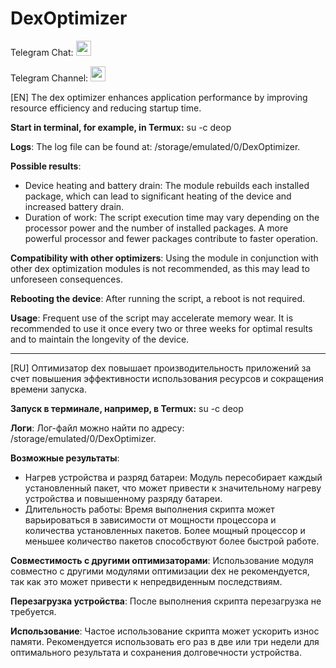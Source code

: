 # DexOptimizer

Telegram Chat: [<img src="https://img.icons8.com/color/48/000000/telegram-app.png" width="24"/>](https://t.me/GhostCISProject_TaD)

Telegram Channel: [<img src="https://img.icons8.com/color/48/000000/telegram-app.png" width="24"/>](https://t.me/GhostCISProject)

[EN] The dex optimizer enhances application performance by improving resource efficiency and reducing startup time.

**Start in terminal, for example, in Termux:** 
su -с deop

**Logs**: The log file can be found at: /storage/emulated/0/DexOptimizer.

**Possible results**:
- Device heating and battery drain: The module rebuilds each installed package, which can lead to significant heating of the device and increased battery drain.
- Duration of work: The script execution time may vary depending on the processor power and the number of installed packages. A more powerful processor and fewer packages contribute to faster operation.

**Compatibility with other optimizers**: Using the module in conjunction with other dex optimization modules is not recommended, as this may lead to unforeseen consequences.

**Rebooting the device**: After running the script, a reboot is not required.

**Usage**: Frequent use of the script may accelerate memory wear. It is recommended to use it once every two or three weeks for optimal results and to maintain the longevity of the device.

----------

[RU] Оптимизатор dex повышает производительность приложений за счет повышения эффективности использования ресурсов и сокращения времени запуска.

**Запуск в терминале, например, в Termux:** 
su -c deop

**Логи**: Лог-файл можно найти по адресу: /storage/emulated/0/DexOptimizer.

**Возможные результаты**:
- Нагрев устройства и разряд батареи: Модуль пересобирает каждый установленный пакет, что может привести к значительному нагреву устройства и повышенному разряду батареи.
- Длительность работы: Время выполнения скрипта может варьироваться в зависимости от мощности процессора и количества установленных пакетов. Более мощный процессор и меньшее количество пакетов способствуют более быстрой работе.

**Совместимость с другими оптимизаторами**: Использование модуля совместно с другими модулями оптимизации dex не рекомендуется, так как это может привести к непредвиденным последствиям.

**Перезагрузка устройства**: После выполнения скрипта перезагрузка не требуется.

**Использование**: Частое использование скрипта может ускорить износ памяти. Рекомендуется использовать его раз в две или три недели для оптимального результата и сохранения долговечности устройства.
